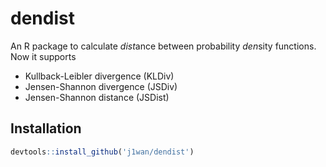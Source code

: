 # dendist

An R package to calculate *dist*ance between probability *den*sity functions. Now it supports
- Kullback-Leibler divergence (KLDiv)
- Jensen-Shannon divergence (JSDiv)
- Jensen-Shannon distance (JSDist)

## Installation

```R
devtools::install_github('j1wan/dendist')
```

